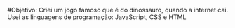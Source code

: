 #Objetivo: Criei um jogo famoso que é do dinossauro, quando a internet cai.
Usei as linguagens de programação: JavaScript, CSS e HTML
